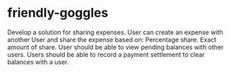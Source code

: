# friendly-goggles
Develop a solution for sharing expenses.
User can create an expense with another User and share the expense based on:
Percentage share.
Exact amount of share.
User should be able to view pending balances with other users.
Users should be able to record a payment settlement to clear balances with a user.
